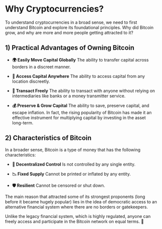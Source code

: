 # Why Cryptocurrencies?

To understand cryptocurrencies in a broad sense, we need to first understand Bitcoin and explore its foundational principles. Why did Bitcoin grow, and why are more and more people getting attracted to it?

## 1)  Practical Advantages of Owning Bitcoin

- **🌍 Easily Move Capital Globally**
The ability to transfer capital across borders in a discreet manner.

- **📍 Access Capital Anywhere**
The ability to access capital from any location discreetly.

- **🤝 Transact Freely**
The ability to transact with anyone without relying on intermediaries like banks or a money transmitter service.

- **💰 Preserve & Grow Capital**
The ability to save, preserve capital, and escape inflation. In fact, the rising popularity of Bitcoin has made it an effective instrument for multiplying capital by investing in the asset long-term.

## 2)  Characteristics of Bitcoin
   In a broader sense, Bitcoin is a type of money that has the following characteristics:

- **🔗 Decentralized Control**
Is not controlled by any single entity.

- **📉 Fixed Supply**
Cannot be printed or inflated by any entity.

- **🛡️ Resilient**
Cannot be censored or shut down.

The main reason that attracted some of its strongest proponents (long before it became hugely popular) lies in the idea of democratic access to an alternative financial system where there are no borders or gatekeepers.

Unlike the legacy financial system, which is highly regulated, anyone can freely access and participate in the Bitcoin network on equal terms. 🔗
